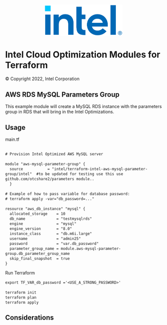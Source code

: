 <p align="center">
  <img src="https://github.com/intel/terraform-intel-aws-mysql-parameter-group/blob/main/images/logo-classicblue-800px.png?raw=true" alt="Intel Logo" width="250"/>
</p>

# Intel Cloud Optimization Modules for Terraform

© Copyright 2022, Intel Corporation

## AWS RDS MySQL Parameters Group

This example module will create a MySQL RDS instance with the parameters group in RDS that will bring in the Intel Optimizations.  


## Usage
main.tf

```hcl

# Provision Intel Optimized AWS MySQL server

module "aws-mysql-parameter-group" {
  source           = "intel/terraform-intel-aws-mysql-parameter-group/intel"  #to be updated for testing use this use github.com/otcshare2/parameters module..
  }

# Example of how to pass variable for database password:
# terraform apply -var="db_password=..."

resource "aws_db_instance" "mysql" {
  allocated_storage    = 10
  db_name              = "testmysqlrds"
  engine               = "mysql"
  engine_version       = "8.0"
  instance_class       = "db.m6i.large"
  username             = "admin25"
  password             = "var.db_password"
  parameter_group_name = module.aws-mysql-parameter-group.db_parameter_group_name
  skip_final_snapshot  = true
}
```


Run Terraform

```hcl
export TF_VAR_db_password ='<USE_A_STRONG_PASSWORD>'

terraform init  
terraform plan
terraform apply 
```

## Considerations
